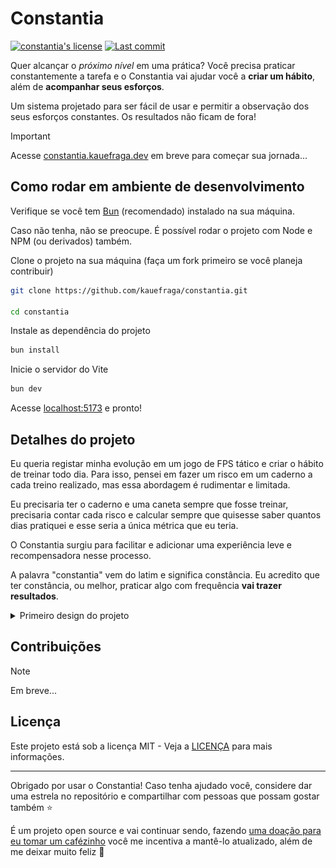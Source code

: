 # Constantia

[![constantia's license](https://img.shields.io/github/license/kauefraga/constantia)](https://github.com/kauefraga/constantia/blob/main/LICENSE)
[![Last commit](https://img.shields.io/github/last-commit/kauefraga/constantia/main)](https://github.com/kauefraga/constantia)

Quer alcançar o *próximo nível* em uma prática? Você precisa praticar constantemente a tarefa e o Constantia vai ajudar você a **criar um hábito**, além de **acompanhar seus esforços**.

Um sistema projetado para ser fácil de usar e permitir a observação dos seus esforços constantes. Os resultados não ficam de fora!

> [!IMPORTANT]
> Acesse [constantia.kauefraga.dev](https://constantia.kauefraga.dev/) em breve para começar sua jornada...

## Como rodar em ambiente de desenvolvimento

Verifique se você tem [Bun](https://bun.sh/) (recomendado) instalado na sua máquina.

Caso não tenha, não se preocupe. É possível rodar o projeto com Node e NPM (ou derivados) também.

Clone o projeto na sua máquina (faça um fork primeiro se você planeja contribuir)

```sh
git clone https://github.com/kauefraga/constantia.git

cd constantia
```

Instale as dependência do projeto

```sh
bun install
```

Inicie o servidor do Vite

```sh
bun dev
```

Acesse [localhost:5173](http://localhost:5173/) e pronto!

## Detalhes do projeto

Eu queria registar minha evolução em um jogo de FPS tático e criar o hábito de treinar todo dia. Para isso, pensei em fazer um risco em um caderno a cada treino realizado, mas essa abordagem é rudimentar e limitada.

Eu precisaria ter o caderno e uma caneta sempre que fosse treinar, precisaria contar cada risco e calcular sempre que quisesse saber quantos dias pratiquei e esse seria a única métrica que eu teria.

O Constantia surgiu para facilitar e adicionar uma experiência leve e recompensadora nesse processo.

A palavra "constantia" vem do latim e significa constância. Eu acredito que ter constância, ou melhor, praticar algo com frequência **vai trazer resultados**.

<details>
  <summary>Primeiro design do projeto</summary>

<br />

Versão desktop da landing page e formulário de hábito, feito no Figma.

![Duas telas de desktop espaçadas, uma contém os elementos da landing page e a outra contém ilustrações e um formulário](docs/first-design.png)

</details>

## Contribuições

> [!NOTE]
> Em breve...

## Licença

Este projeto está sob a licença MIT - Veja a [LICENÇA](LICENSE) para mais informações.

---

Obrigado por usar o Constantia! Caso tenha ajudado você, considere dar uma estrela no repositório e compartilhar com pessoas que possam gostar também ⭐

É um projeto open source e vai continuar sendo, fazendo [uma doação para eu tomar um cafézinho](https://pixmeacoffee.vercel.app/kauefraga) você me incentiva a mantê-lo atualizado, além de me deixar muito feliz 💚
